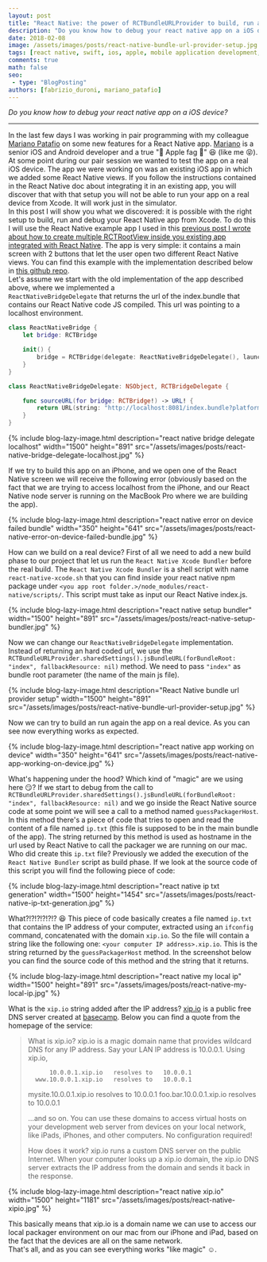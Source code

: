 ```yaml
---
layout: post
title: "React Native: the power of RCTBundleURLProvider to build, run and debug on an iOS device from Xcode"
description: "Do you know how to debug your react native app on a iOS device?"
date: 2018-02-08
image: /assets/images/posts/react-native-bundle-url-provider-setup.jpg
tags: [react native, swift, ios, apple, mobile application development, javascript]
comments: true
math: false
seo:
 - type: "BlogPosting"
authors: [fabrizio_duroni, mariano_patafio] 
---
```


*Do you know how to debug your react native app on a iOS device?*

---

In the last few days I was working in pair programming with my colleague [Mariano Patafio](https://www.linkedin.com/in/mariano-patafio-4a8b7426/ "Mariano Patafio") on some new features for a React Native app. [Mariano](https://www.linkedin.com/in/mariano-patafio-4a8b7426/ "Mariano Patafio") is a senior iOS and Android developer and a true ":apple: Apple fag :apple:" :laughing: (like me :stuck_out_tongue_closed_eyes:).
At some point during our pair session we wanted to test the app on a real iOS device. The app we were working on was an existing iOS app in which we added some React Native views. If you follow the instructions contained in the React Native doc about integrating it in an existing app, you will discover that with that setup you will not be able to run your app on a real device from Xcode. It will work just in the simulator.  
In this post I will show you what we discovered: it is possible with the right setup to build, run and debug your React Native app from Xcode. To do this I will use the React Native example app I used in this [previous post I wrote about how to create multiple RCTRootView inside you existing app integrated with React Native](/2017/12/08/react-native-multiple-instance-rctrootview.html "react native multiple rctrootview"). The app is very simple: it contains a main screen with 2 buttons that let the user open two different React Native views. You can find this example with the implementation described below in [this github repo](https://github.com/chicio/React-Native-Multiple-RCTRootView "React native multiple RCTRootView").  
Let's assume we start with the old implementation of the app described above, where we implemented a  
`ReactNativeBridgeDelegate` that returns the url of the index.bundle that contains our React Native code JS compiled.
 This url was pointing to a localhost environment.

```swift
class ReactNativeBridge {
    let bridge: RCTBridge

    init() {
        bridge = RCTBridge(delegate: ReactNativeBridgeDelegate(), launchOptions: nil)
    }
}

class ReactNativeBridgeDelegate: NSObject, RCTBridgeDelegate {

    func sourceURL(for bridge: RCTBridge!) -> URL! {
        return URL(string: "http://localhost:8081/index.bundle?platform=ios")
    }
}
```

{% include blog-lazy-image.html description="react native bridge delegate localhost" width="1500" height="891" src="/assets/images/posts/react-native-bridge-delegate-localhost.jpg" %}

If we try to build this app on an iPhone, and we open one of the React Native screen we will receive the following error (obviously based on the fact that we are trying to access localhost from the iPhone, and our React Native node server is running on the MacBook Pro where we are building the app).  

{% include blog-lazy-image.html description="react native error on device failed bundle" width="350" height="641" src="/assets/images/posts/react-native-error-on-device-failed-bundle.jpg" %}

How can we build on a real device? First of all we need to add a new build phase to our project that let us run the `React Native Xcode Bundler` before the real build. The `React Native Xcode Bundler` is a shell script with name `react-native-xcode.sh` that you can find inside your react native npm package under `<you app root folder.>/node_modules/react-native/scripts/`. This script must take as input our React Native index.js. 

{% include blog-lazy-image.html description="react native setup bundler" width="1500" height="891" src="/assets/images/posts/react-native-setup-bundler.jpg" %}
  
Now we can change our `ReactNativeBridgeDelegate` implementation. Instead of returning an hard coded url, we use the `RCTBundleURLProvider.sharedSettings().jsBundleURL(forBundleRoot: "index", fallbackResource: nil)` method. We need to pass `"index"` as bundle root parameter (the name of the main js file).

{% include blog-lazy-image.html description="React Native bundle url provider setup" width="1500" height="891" src="/assets/images/posts/react-native-bundle-url-provider-setup.jpg" %}
  
Now we can try to build an run again the app on a real device. As you can see now everything works as expected.

{% include blog-lazy-image.html description="react native app working on device" width="350" height="641" src="/assets/images/posts/react-native-app-working-on-device.jpg" %}

What's happening under the hood? Which kind of "magic" are we using here :smirk:? If we start to debug from the call
 to `RCTBundleURLProvider.sharedSettings().jsBundleURL(forBundleRoot: "index", fallbackResource: nil)` and we go inside the React Native source code at some point we will see a call to a method named `guessPackagerHost`. In this method there's a piece of code that tries to open and read the content of a file named `ip.txt` (this file is supposed to be in the main bundle of the app). The string returned by this method is used as hostname in the url used by React Native to call the packager we are running on our mac.  
Who did create this `ip.txt` file? Previously we added the execution of the `React Native Bundler` script as build phase. If we look at the source code of this script you will find the following piece of code:

{% include blog-lazy-image.html description="react native ip txt generation" width="1500" height="1454" src="/assets/images/posts/react-native-ip-txt-generation.jpg" %}

What?!?!?!?!?!? :satisfied: This piece of code basically creates a file named `ip.txt` that contains the IP address of your computer, extracted using an `ifconfig` command, concatenated with the domain `xip.io`. So the file will contain a string like the following one: `<your computer IP address>.xip.io`. This is the string returned by the `guessPackagerHost` method. In the screenshot below you can find the source code of this method and the string that it returns.

{% include blog-lazy-image.html description="react native my local ip" width="1500" height="891" src="/assets/images/posts/react-native-my-local-ip.jpg" %}

What is the `xip.io` string added after the IP address? [xip.io](http://xip.io/ "xip.io") is a public free DNS server created at [basecamp](https://basecamp.com "basecamp"). Below you can find a quote from the homepage of the service:

>What is xip.io?
> xip.io is a magic domain name that provides wildcard DNS
> for any IP address. Say your LAN IP address is 10.0.0.1.
> Using xip.io,
>
>           10.0.0.1.xip.io   resolves to   10.0.0.1
>       www.10.0.0.1.xip.io   resolves to   10.0.0.1
>   mysite.10.0.0.1.xip.io   resolves to   10.0.0.1
>   foo.bar.10.0.0.1.xip.io   resolves to   10.0.0.1
>
>...and so on. You can use these domains to access virtual
>hosts on your development web server from devices on your
>local network, like iPads, iPhones, and other computers.
>No configuration required!
>  
>How does it work? xip.io runs a custom DNS server on the public Internet. When your computer looks up a xip.io domain, the xip.io DNS server extracts the IP address from the domain and sends it back in the response.

{% include blog-lazy-image.html description="react native xip.io" width="1500" height="1181" src="/assets/images/posts/react-native-xipio.jpg" %}

This basically means that xip.io is a domain name we can use to access our local packager environment on our mac from 
our iPhone and iPad, based on the fact that the devices are all on the same network.   
That's all, and as you can see everything works "like magic" :relaxed:.  
